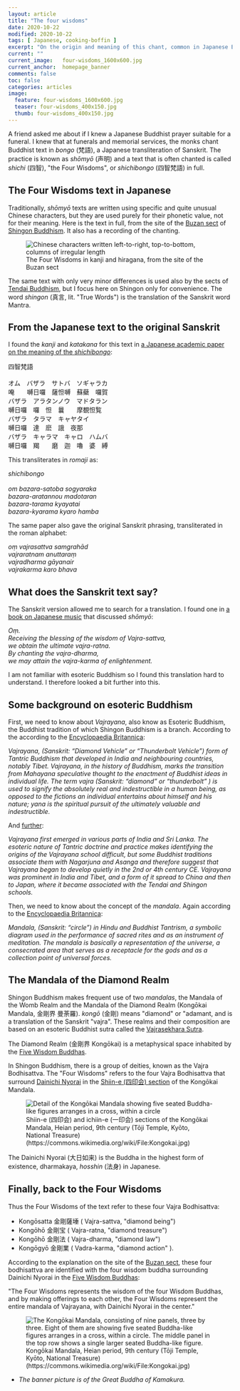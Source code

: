 ```yaml
---
layout: article
title: "The four wisdoms"
date: 2020-10-22
modified: 2020-10-22
tags: [ Japanese, cooking-boffin ]
excerpt: "On the origin and meaning of this chant, common in Japanese Buddhism."
current: ""
current_image:   four-wisdoms_1600x600.jpg
current_anchor:  homepage_banner
comments: false
toc: false
categories: articles
image:
  feature: four-wisdoms_1600x600.jpg
  teaser: four-wisdoms_400x150.jpg
  thumb: four-wisdoms_400x150.jpg
---
```


A friend asked me about if I knew a Japanese Buddhist prayer suitable for a funeral. I knew that at funerals and memorial services, the monks chant Buddhist text in _bongo_ (梵語), a Japanese transliteration of Sanskrit. The practice is known as _shōmyō_ (声明) and a text that is often chanted is called _shichi_ (四智), "the Four Wisdoms", or _shichibongo_ (四智梵語) in full. 

## The Four Wisdoms text in Japanese

Traditionally, _shōmyō_ texts are written using specific and quite unusual Chinese characters, but they are used purely for their phonetic value, not for their meaning. Here is the text in full, from the site of the [Buzan sect](http://www.buzan.or.jp/index-1-1.html) of [Shingon Buddhism](http://www.philtar.ac.uk/encyclopedia/easia/shingon.html). It also has a recording of the chanting.

<figure>
<img src="{{ site.url }}/images/shingon_kongoukai.png" alt="Chinese characters written left-to-right, top-to-bottom, columns of irregular length"
title="Chinese characters written left-to-right, top-to-bottom, columns of irregular length"
/>
<figcaption>The Four Wisdoms in kanji and hiragana, from the site of the Buzan sect</figcaption>
</figure>

The same text with only very minor differences is used also by the sects of [Tendai Buddhism](https://tendaiuk.com/tendai-buddhism/), but I focus here on Shingon only for convenience. The word _shingon_ (真言, lit. "True Words") is the translation of the Sanskrit word Mantra. 

## From the Japanese text to the original Sanskrit 

I found the _kanji_ and _katakana_ for this text in [a Japanese academic paper on the meaning of the _shichibongo_](https://tais.repo.nii.ac.jp/?action=repository_action_common_download&item_id=450&item_no=1&attribute_id=22&file_no=1
):

四智梵語<br>
<br>
オム　バザラ　サトバ　ソギャラカ<br>
唵　　嚩日囉　薩怛嚩　蘇蘗　囉賀<br>
バザラ　アラタンノウ　マドタラン<br>
嚩日囉　囉　怛　曩　　摩覩怛覧<br>
バザラ　タラマ　キャヤタイ<br>
嚩日囉　達　麽　誐　夜那<br>
バザラ　キャラマ　キャロ　ハムバ<br>
嚩日囉　羯　　磨　迦　嚕　婆　縛

This transliterates in _romaji_ as:

_shichibongo_<br>
<br>
_om bazara-satoba sogyaraka_<br>
_bazara-aratannou madotaran_<br>
_bazara-tarama kyayatai_<br>
_bazara-kyarama kyaro hamba_<br>

The same paper also gave the original Sanskrit phrasing, transliterated in the roman alphabet:

_oṃ vajrasattva samgrahād_<br>
_vajraratnam anuttaraṃ_<br>
_vajradharma gāyanair_<br>
_vajrakarma karo bhava_

## What does the Sanskrit text say?

The Sanskrit version allowed me to search for a translation. I found one in [a book on Japanese music](https://www.routledgehandbooks.com/doi/10.4324/9781315172354.ch3) that discussed _shōmyō_:

_Oṃ._<br>
_Receiving the blessing of the wisdom of Vajra-sattva,_<br>
_we obtain the ultimate vajra-ratna._<br>
_By chanting the vajra-dharma,_<br>
_we may attain the vajra-karma of enlightenment._

I am not familiar with esoteric Buddhism so I found this translation hard to understand. I therefore looked a bit further into this. 

## Some background on esoteric Buddhism



First, we need to know about _Vajrayana_, also know as Esoteric  Buddhism, the Buddhist tradition of which Shingon Buddhism is a branch. According to the according to the [Encyclopaedia Britannica](https://www.britannica.com/topic/Vajrayana):

_Vajrayana, (Sanskrit: “Diamond Vehicle” or “Thunderbolt Vehicle”) form of Tantric Buddhism that developed in India and neighbouring countries, notably Tibet. Vajrayana, in the history of Buddhism, marks the transition from Mahayana speculative thought to the enactment of Buddhist ideas in individual life. The term vajra (Sanskrit: “diamond” or “thunderbolt” ) is used to signify the absolutely real and indestructible in a human being, as opposed to the fictions an individual entertains about himself and his nature; yana is the spiritual pursuit of the ultimately valuable and indestructible._

And [further](https://www.britannica.com/topic/Buddhism/Vajrayana-Tantric-or-Esoteric-Buddhism):

_Vajrayana first emerged in various parts of India and Sri Lanka. The esoteric nature of Tantric doctrine and practice makes identifying the origins of the Vajrayana school difficult, but some Buddhist traditions associate them with Nagarjuna and Asanga and therefore suggest that Vajrayana began to develop quietly in the 2nd or 4th century CE. Vajrayana was prominent in India and Tibet, and a form of it spread to China and then to Japan, where it became associated with the Tendai and Shingon schools._

Then, we need to know about the concept of the _mandala_. Again according to the [Encyclopaedia Britannica](https://www.britannica.com/topic/mandala-diagram):

_Mandala, (Sanskrit: “circle”) in Hindu and Buddhist Tantrism, a symbolic diagram used in the performance of sacred rites and as an instrument of meditation. The mandala is basically a representation of the universe, a consecrated area that serves as a receptacle for the gods and as a collection point of universal forces._

## The Mandala of the Diamond Realm

Shingon Buddhism makes frequent use of two _mandalas_, the Mandala of the Womb Realm and the Mandala of the Diamond Realm (Kongōkai Mandala, 金剛界 曼荼羅). _kongō_ (金剛) means "diamond" or "adamant, and is a translation of the Sanskrit "vajra". These realms and their composition are based on an esoteric Buddhist sutra called the [Vajrasekhara Sutra](http://www.shingon.org/teachings/ShingonMikkyo/KongochoKyo.html).

The Diamond Realm (金剛界 Kongōkai) is a metaphysical space inhabited by the [Five Wisdom Buddhas](https://www.thezengateway.com/teachings/the-five-wisdom-buddhas-vairocana). 

In Shingon Buddhism, there is a group of deities, known as the Vajra Bodhisattva. The "Four Wisdoms" refers to the four Vajra Bodhisattva that surround [Dainichi Nyorai](http://www.shingon.org/teachings/ShingonMikkyo/Dainichi.html) in the [Shiin-e (四印会) section](https://www.onmarkproductions.com/html/mandala-guidebook.html) of the Kongōkai Mandala. 


<figure>
<img src="{{ site.url }}/images/Kongokai-shiin-e.jpg" alt="Detail of the Kongōkai Mandala showing five seated Buddha-like figures arranges in a cross, within a circle"
title="Detail of the Kongōkai Mandala showing five seated Buddha-like figures arranges in a cross, within a circle"
/>
<figcaption>Shiin-e (四印会) and ichiin-e (一印会) sections of the Kongōkai Mandala, Heian period, 9th century (Tōji Temple, Kyōto, National Treasure) (https://commons.wikimedia.org/wiki/File:Kongokai.jpg)</figcaption>
</figure>

The Dainichi Nyorai (大日如来) is the Buddha in the highest form of existence, dharmakaya, _hosshin_ (法身) in Japanese. 

## Finally, back to the Four Wisdoms 

Thus the Four Wisdoms of the text refer to these four Vajra Bodhisattva:  
     
- Kongōsatta 金剛薩埵 ( Vajra-sattva, "diamond being")
- Kongōhō 金剛宝 ( Vajra-ratna, "diamond treasure")    
- Kongōhō 金剛法 ( Vajra-dharma, "diamond law")
- Kongōgyō 金剛業 ( Vadra-karma, "diamond action" ). 

According to the explanation on the site of the [Buzan sect](http://www.buzan.or.jp/index-1-1.html), these four bodhisattva are identified with the four wisdom buddha surrounding Dainichi Nyorai in the [Five Wisdom Buddhas](https://www.thezengateway.com/teachings/the-five-wisdom-buddhas-vairocana):

"The Four Wisdoms represents the wisdom of the four Wisdom Buddhas, and by making offerings to each other, the Four Wisdoms represent the entire mandala of Vajrayana, with Dainichi Nyorai in the center."

<figure>
<img src="{{ site.url }}/images/902px-Kongokai.jpg" alt="The Kongōkai Mandala, consisting of nine panels, three by three. Eight of them are  showing five seated Buddha-like figures arranges in a cross, within a circle. The middle panel in the top row shows a single larger seated Buddha-like figure."
title="The Kongōkai Mandala, consisting of nine panels, three by three. Eight of them are  showing five seated Buddha-like figures arranges in a cross, within a circle. The middle panel in the top row shows a single larger seated Buddha-like figure."
/>
<figcaption>Kongōkai Mandala, Heian period, 9th century (Tōji Temple, Kyōto, National Treasure) (https://commons.wikimedia.org/wiki/File:Kongokai.jpg)</figcaption>
</figure>

* _The banner picture is of the Great Buddha of Kamakura._ 